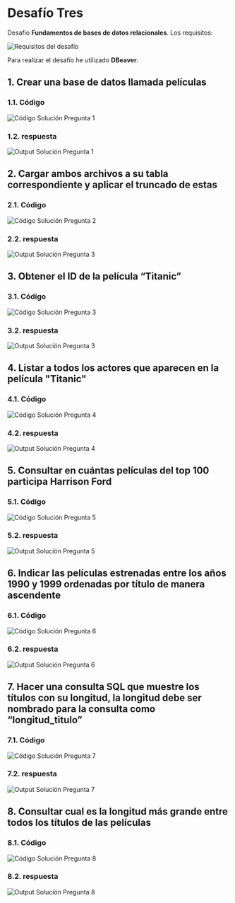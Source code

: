 # Desafío Tres

 Desafío **Fundamentos de bases de datos relacionales**. Los requisitos:

![Requisitos del desafío](./screenshots/requisitos.webp)

Para realizar el desafío he utilizado **DBeaver**.

## 1. Crear una base de datos llamada películas

### 1.1. Código

![Código Solución Pregunta 1](./screenshots/codigo_pregunta_1.png)

### 1.2. respuesta
![Output Solución Pregunta 1](./screenshots/respuesta_pregunta_1.png)

## 2. Cargar ambos archivos a su tabla correspondiente y aplicar el truncado de estas

### 2.1. Código

![Código Solución Pregunta 2](./screenshots/codigo_pregunta_2.png)

### 2.2. respuesta
![Output Solución Pregunta 3](./screenshots/respuesta_pregunta_2.png)

## 3. Obtener el ID de la película “Titanic”

### 3.1. Código

![Código Solución Pregunta 3](./screenshots/codigo_pregunta_3.png)

### 3.2. respuesta

![Output Solución Pregunta 3](./screenshots/respuesta_pregunta_3.png)

## 4. Listar a todos los actores que aparecen en la película "Titanic"

### 4.1. Código

![Código Solución Pregunta 4](./screenshots/codigo_pregunta_4.png)

### 4.2. respuesta

![Output Solución Pregunta 4](./screenshots/respuesta_pregunta_4.png)

## 5. Consultar en cuántas películas del top 100 participa Harrison Ford

### 5.1. Código

![Código Solución Pregunta 5](./screenshots/codigo_pregunta_5.png)

### 5.2. respuesta

![Output Solución Pregunta 5](./screenshots/respuesta_pregunta_5.png)

## 6. Indicar las películas estrenadas entre los años 1990 y 1999 ordenadas por título de manera ascendente

### 6.1. Código

![Código Solución Pregunta 6](./screenshots/codigo_pregunta_6.png)

### 6.2. respuesta

![Output Solución Pregunta 6](./screenshots/respuesta_pregunta_6.png)

## 7. Hacer una consulta SQL que muestre los títulos con su longitud, la longitud debe ser nombrado para la consulta como “longitud_titulo”

### 7.1. Código

![Código Solución Pregunta 7](./screenshots/codigo_pregunta_7.png)

### 7.2. respuesta

![Output Solución Pregunta 7](./screenshots/respuesta_pregunta_7.webp)

## 8. Consultar cual es la longitud más grande entre todos los títulos de las películas

### 8.1. Código

![Código Solución Pregunta 8](./screenshots/codigo_pregunta_8.png)

### 8.2. respuesta

![Output Solución Pregunta 8](./screenshots/respuesta_pregunta_8.png)
